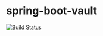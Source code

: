 # spring-boot-vault

[![Build Status](https://travis-ci.org/sheremeta/spring-boot-vault.svg?branch=master)](https://travis-ci.org/sheremeta/spring-boot-vault)
